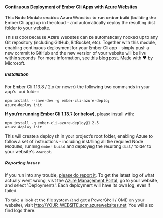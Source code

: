 #### Continuous Deployment of Ember Cli Apps with Azure Websites
This Node Module enables Azure Websites to run ember build (building the Ember Cli app) up in the cloud - and automatically deploy the resulting dist folder to your website.

This is cool because Azure Websites can be automatically hooked up to any Git repository (including GitHub, BitBucket, etc). Together with this module, enabling continuous deployment for your Ember Cli app - simply push a new commit to GitHub and the new version of your website will be live within seconds. For more information, see [this blog post](http://felixrieseberg.com/deploying-ember-cli-to-azure-websites/). Made with :heart: by Microsoft.

##### Installation
For Ember Cli 1.13.8 / 2.x (or newer) the following two commands in your app's root folder: 
```
npm install --save-dev -g ember-cli-azure-deploy
azure-deploy init
```

**If you're running Ember Cli 1.13.7 (or below)**, please install with:
```
npm install -g ember-cli-azure-deploy@1.2.5
azure-deploy init
```

This will create a deploy.sh in your project's root folder, enabling Azure to follow a set of instructions - including installing all the required Node Modules, running `ember build` and deploying the resulting `dist/` folder to your website's `wwwroot`.

##### Reporting Issues
If you run into any trouble, [please do report it](https://github.com/felixrieseberg/ember-cli-azure-deploy/issues). To get the latest log of what actually went wrong, visit the [Azure Management Portal](https://manage.windowsazure.com), go to your website, and select 'Deployments'. Each deployment will have its own log, even if failed.

To take a look at the file system (and get a PowerShell / CMD on your website), visit http://YOUR_WEBSITE.scm.azurewebsites.net. You will also find logs there.